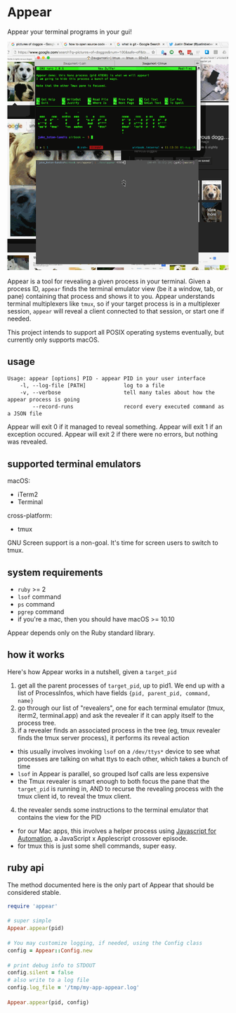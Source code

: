 # Appear

Appear your terminal programs in your gui!

![screenshot demo thing](./screenshot.gif)

Appear is a tool for revealing a given process in your terminal. Given a
process ID, `appear` finds the terminal emulator view (be it a window, tab, or
pane) containing that process and shows it to you. Appear understands terminal
multiplexers like `tmux`, so if your target process is in a multiplexer
session, `appear` will reveal a client connected to that session, or start one
if needed.

This project intends to support all POSIX operating systems eventually, but
currently only supports macOS.

## usage

```
Usage: appear [options] PID - appear PID in your user interface
    -l, --log-file [PATH]            log to a file
    -v, --verbose                    tell many tales about how the appear process is going
        --record-runs                record every executed command as a JSON file
```

Appear will exit 0 if it managed to reveal something.
Appear will exit 1 if an exception occured.
Appear will exit 2 if there were no errors, but nothing was revealed.

## supported terminal emulators

macOS:

 - iTerm2
 - Terminal

cross-platform:

 - tmux

GNU Screen support is a non-goal. It's time for screen users to switch to tmux.

## system requirements

 - `ruby` >= 2
 - `lsof` command
 - `ps` command
 - `pgrep` command
 - if you're a mac, then you should have macOS >= 10.10

Appear depends only on the Ruby standard library.

## how it works

Here's how Appear works in a nutshell, given a `target_pid`

1. get all the parent processes of `target_pid`, up to pid1. We end up with a
   list of ProcessInfos, which have fields `{pid, parent_pid, command, name}`
2. go through our list of "revealers", one for each terminal emulator (tmux,
   iterm2, terminal.app) and ask the revealer if it can apply itself to the
   process tree.
3. if a revealer finds an associated process in the tree (eg, tmux revealer
finds the tmux server process), it performs its reveal action
  - this usually involves invoking `lsof` on a `/dev/ttys*` device to see what
    processes are talking on what ttys to each other, which takes a bunch of
    time
  - `lsof` in Appear is parallel, so grouped lsof calls are less expensive
  - the Tmux revealer is smart enough to both focus the pane that the
    `target_pid` is running in, AND to recurse the revealing process with the
    tmux client id, to reveal the tmux client.
4. the revealer sends some instructions to the terminal emulator that contains
the view for the PID
  - for our Mac apps, this involves a helper process using [Javascript for
    Automation][jfora], a JavaScript x Applescript crossover episode.
  - for tmux this is just some shell commands, super easy.

[jfora]: https://developer.apple.com/library/mac/releasenotes/InterapplicationCommunication/RN-JavaScriptForAutomation/Articles/OSX10-10.html#//apple_ref/doc/uid/TP40014508-CH109-SW1

## ruby api

The method documented here is the only part of Appear that should be considered
stable.

```ruby
require 'appear'

# super simple
Appear.appear(pid)

# You may customize logging, if needed, using the Config class
config = Appear::Config.new

# print debug info to STDOUT
config.silent = false
# also write to a log file
config.log_file = '/tmp/my-app-appear.log'

Appear.appear(pid, config)
```
